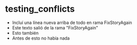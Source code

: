 # testing_conflicts

- Incluí una línea nueva arriba de todo en rama FixStoryAgain
- Este texto salió de la rama "FixStoryAgain" 
- Esto también
- Antes de esto no había nada
